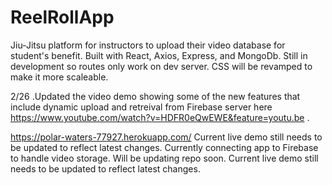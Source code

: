 # ReelRollApp
Jiu-Jitsu platform for instructors to upload their video database for student's benefit.
Built with React, Axios, Express, and MongoDb.
Still in development so routes only work on dev server. 
CSS will be revamped to make it more scaleable.

2/26 .Updated the video demo showing some of the new features that include dynamic upload and retreival from Firebase server here https://www.youtube.com/watch?v=HDFR0eQwEWE&feature=youtu.be .

https://polar-waters-77927.herokuapp.com/     Current live demo still needs to be updated to reflect latest changes. 
Currently connecting app to Firebase to handle video storage. Will be updating repo soon.
 Current live demo still needs to be updated to reflect latest changes. 
 
